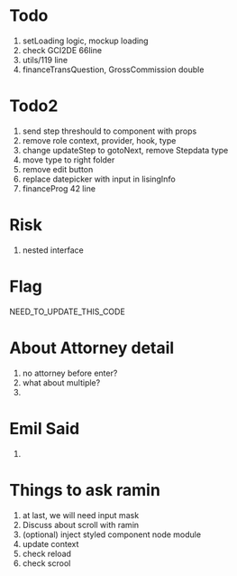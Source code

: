 # Todo
1. setLoading logic, mockup loading
2. check GCI2DE 66line
3. utils/119 line
4. financeTransQuestion, GrossCommission double

# Todo2
1. send step threshould to component with props
2. remove role context, provider, hook, type
3. change updateStep to gotoNext, remove Stepdata type
4. move type to right folder
5. remove edit button
6. replace datepicker with input in lisingInfo
7. financeProg 42 line

# Risk
1. nested interface

# Flag
NEED_TO_UPDATE_THIS_CODE

# About Attorney detail
1. no attorney before enter?
2. what about multiple?
3. 

# Emil Said
1. 

# Things to ask ramin
1. at last, we will need input mask
2. Discuss about scroll with ramin
3. (optional) inject styled component node module
4. update context
5. check reload
6. check scrool
